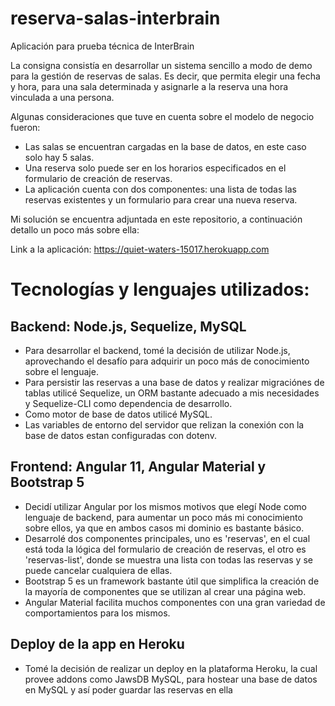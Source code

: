 # reserva-salas-interbrain

Aplicación para prueba técnica de InterBrain

La consigna consistía en desarrollar un sistema sencillo a modo de demo para la gestión de reservas de salas. Es decir, que permita elegir una fecha y hora, para una sala determinada y asignarle a la reserva una hora vinculada a una persona. 

Algunas consideraciones que tuve en cuenta sobre el modelo de negocio fueron:
- Las salas se encuentran cargadas en la base de datos, en este caso solo hay 5 salas.
- Una reserva solo puede ser en los horarios especificados en el formulario de creación de reservas.
- La aplicación cuenta con dos componentes: una lista de todas las reservas existentes y un formulario para crear una nueva reserva.

Mi solución se encuentra adjuntada en este repositorio, a continuación detallo un poco más sobre ella:

Link a la aplicación: https://quiet-waters-15017.herokuapp.com

# Tecnologías y lenguajes utilizados:

## Backend: Node.js, Sequelize, MySQL

- Para desarrollar el backend, tomé la decisión de utilizar Node.js, aprovechando el desafío para adquirir un poco más de conocimiento sobre el lenguaje. 
- Para persistir las reservas a una base de datos y realizar migraciónes de tablas utilicé Sequelize, un ORM bastante adecuado a mis necesidades y Sequelize-CLI como dependencia de desarrollo.
- Como motor de base de datos utilicé MySQL.
- Las variables de entorno del servidor que relizan la conexión con la base de datos estan configuradas con dotenv.

## Frontend: Angular 11, Angular Material y Bootstrap 5

- Decidí utilizar Angular por los mismos motivos que elegí Node como lenguaje de backend, para aumentar un poco más mi conocimiento sobre ellos, ya que en ambos casos mi dominio es bastante básico.
- Desarrolé dos componentes principales, uno es 'reservas', en el cual está toda la lógica del formulario de creación de reservas, el otro es 'reservas-list', donde se muestra una lista con todas las reservas y se puede cancelar cualquiera de ellas. 
- Bootstrap 5 es un framework bastante útil que simplifica la creación de la mayoría de componentes que se utilizan al crear una página web.
- Angular Material facilita muchos componentes con una gran variedad de comportamientos para los mismos.

## Deploy de la app en Heroku

- Tomé la decisión de realizar un deploy en la plataforma Heroku, la cual provee addons como JawsDB MySQL, para hostear una base de datos en MySQL y así poder guardar las reservas en ella

